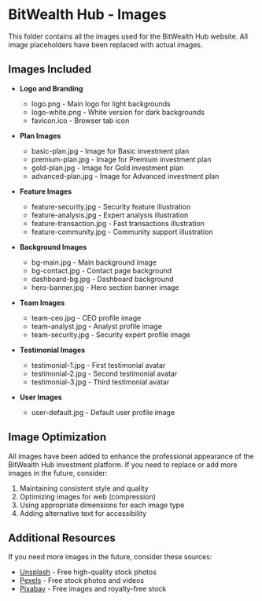 # BitWealth Hub - Images

This folder contains all the images used for the BitWealth Hub website. All image placeholders have been replaced with actual images.

## Images Included

- **Logo and Branding**
  - logo.png - Main logo for light backgrounds
  - logo-white.png - White version for dark backgrounds
  - favicon.ico - Browser tab icon

- **Plan Images**
  - basic-plan.jpg - Image for Basic investment plan
  - premium-plan.jpg - Image for Premium investment plan
  - gold-plan.jpg - Image for Gold investment plan
  - advanced-plan.jpg - Image for Advanced investment plan

- **Feature Images**
  - feature-security.jpg - Security feature illustration
  - feature-analysis.jpg - Expert analysis illustration
  - feature-transaction.jpg - Fast transactions illustration
  - feature-community.jpg - Community support illustration

- **Background Images**
  - bg-main.jpg - Main background image
  - bg-contact.jpg - Contact page background
  - dashboard-bg.jpg - Dashboard background
  - hero-banner.jpg - Hero section banner image

- **Team Images**
  - team-ceo.jpg - CEO profile image
  - team-analyst.jpg - Analyst profile image
  - team-security.jpg - Security expert profile image

- **Testimonial Images**
  - testimonial-1.jpg - First testimonial avatar
  - testimonial-2.jpg - Second testimonial avatar
  - testimonial-3.jpg - Third testimonial avatar

- **User Images**
  - user-default.jpg - Default user profile image

## Image Optimization

All images have been added to enhance the professional appearance of the BitWealth Hub investment platform. If you need to replace or add more images in the future, consider:

1. Maintaining consistent style and quality
2. Optimizing images for web (compression)
3. Using appropriate dimensions for each image type
4. Adding alternative text for accessibility

## Additional Resources

If you need more images in the future, consider these sources:
- [Unsplash](https://unsplash.com/) - Free high-quality stock photos
- [Pexels](https://www.pexels.com/) - Free stock photos and videos
- [Pixabay](https://pixabay.com/) - Free images and royalty-free stock